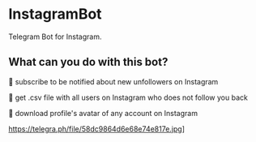 # InstagramBot
Telegram Bot for Instagram.

## What can you do with this bot?

🤞 subscribe to be notified about new unfollowers on Instagram

🤞 get .csv file with all users on Instagram who does not follow you back

🤞 download profile's avatar of any account on Instagram

https://telegra.ph/file/58dc9864d6e68e74e817e.jpg]
